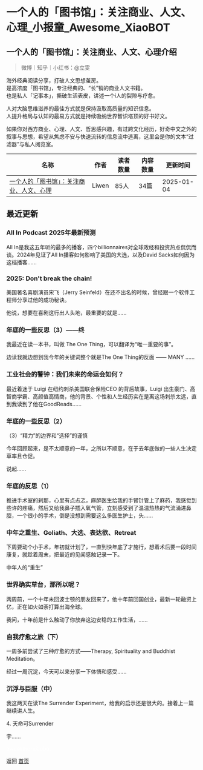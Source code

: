 # 一个人的「图书馆」：关注商业、人文、心理_小报童_Awesome_XiaoBOT

## 一个人的「图书馆」：关注商业、人文、心理介绍
> 微博｜知乎｜小红书：@立雯    
    
海外经典阅读分享，打破人文思想茧房。    
是高浓度「图书馆」，专注经典的、“长”销的商业人文书籍。    
也是私人「记事本」，撕破生活表皮，讲述一个i人的裂隙与疗愈。    
    
人对大脑思维滋养的最佳方式就是保持汲取高质量的知识信息。    
人提升格局与认知的最易方式就是持续吸纳世界智识塔顶的好书好文。    
    
如果你对西方商业、心理、人文、哲思感兴趣，有过跨文化经历，好奇中文之外的叙事与思想，希望从焦虑不安与快速流转的信息流中逃离，这里会是你的文本“过滤器”与私人阅览室。  
  


|名称|作者|读者数量|内容数量|更新时间|
|---|---|---|---|---|
|[一个人的「图书馆」：关注商业、人文、心理](https://xiaobot.net/p/leewen?refer=0b133df9-27dc-423b-8101-639049001c13)|Liwen|85人|34篇|2025-01-04|

## 最近更新
### All In Podcast 2025年最新预测

All In是我这五年听的最多的播客，四个billionnaires对全球政经和投资热点侃侃而谈。2024年见证了All
In播客如何影响了美国的大选，以及David Sacks如何因为这档播客......

### 2025: Don't break the chain!

美国著名喜剧演员宋飞（Jerry Seinfeld）在还不出名的时候，曾经跟一个软件工程师分享过他的成功秘诀。

他说，想要在喜剧这行出人头地，最重要的就是......

### 年底的一些反思（3）——终

我最近在读一本书，叫做 The One Thing，可以翻译为“唯一重要的事”。

边读我就边想到我今年的关键词整个就是The One Thing的反面 —— MANY ......

### 工业社会的警钟：我们未来的命运会如何？

最近着迷于 Luigi 在纽约刺杀美国联合保险CEO 的背后故事，Luigi
出生豪门、高智商学霸、高颜值高情商，他的背景、个性和人生经历实在是离这场刺杀太远，直到我读到了他在GoodReads......

### 年底的一些反思（2）

（3）“精力”的边界和“选择”的谨慎

今年回顾起来，是不太顺意的一年，之所以不顺意，在于去年底做的一些人生决定草率且仓促。

说起......

### 年底的反思（1）

推进手术室的刹那，心里有点忐忑，麻醉医生给我的手臂针管上了麻药，我感觉到些许的疼痛，然后又给我鼻子插入氧气管，立刻感受到了温温热热的气流涌进鼻腔，一个很小的手术，倒是没想到需要这么多医生护士，头......

### 中年之重生、Goliath、大选、表达欲、Retreat

下周要动个小手术，年初就计划了，一直到快年底了才施行，想着术后要一段时间康复，就趁着周末，把最近的见闻感触记录一下。

中年人的“重生”

### 世界确实草台，那所以呢？

两周前，一个十年未回波士顿的朋友回来了，他十年前回国创业，最新一轮融资上亿，正在如火如荼打算出海全球。

我问，十年前是什么触动了你放弃这边安稳的工作生活，......

### 自我疗愈之旅（下）

一周多前尝试了三种疗愈的方式——Therapy, Spirituality and Buddhist Meditation。

经过一周沉淀，今天可以来分享一下体悟和感受......

### 沉浮与臣服（中）

我这两天在读The Surrender Experiment，给我的启示还是很大的。接着上一篇继续讲人生。

4\. 天命可Surrender

宇......


<a href="https://github.com/Reno9527/awesome-xiaobot" style="color: white; text-decoration: none;">awesome-xiaobot</a>

返回 [首页](../README.md)
